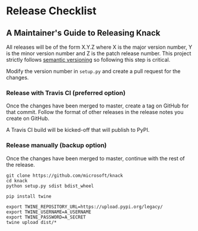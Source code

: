 # Release Checklist

## A Maintainer's Guide to Releasing Knack

All releases will be of the form X.Y.Z where X is the major version number, Y is the minor version
number and Z is the patch release number. This project strictly follows
[semantic versioning](http://semver.org/) so following this step is critical.

Modify the version number in `setup.py` and create a pull request for the changes.

### Release with Travis CI (preferred option)

Once the changes have been merged to master, create a tag on GitHub for that commit.
Follow the format of other releases in the release notes you create on GitHub.

A Travis CI build will be kicked-off that will publish to PyPI.

### Release manually (backup option)

Once the changes have been merged to master, continue with the rest of the release.

```
git clone https://github.com/microsoft/knack
cd knack
python setup.py sdist bdist_wheel
```

```
pip install twine
```

```
export TWINE_REPOSITORY_URL=https://upload.pypi.org/legacy/
export TWINE_USERNAME=A_USERNAME
export TWINE_PASSWORD=A_SECRET
twine upload dist/*
```
